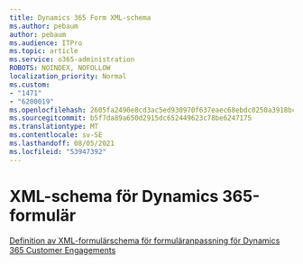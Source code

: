 ```yaml
---
title: Dynamics 365 Form XML-schema
ms.author: pebaum
author: pebaum
ms.audience: ITPro
ms.topic: article
ms.service: o365-administration
ROBOTS: NOINDEX, NOFOLLOW
localization_priority: Normal
ms.custom:
- "1471"
- "6200019"
ms.openlocfilehash: 2605fa2490e8cd3ac5ed930970f637eaec68ebdc0250a3918bc40a1a2d467b7a
ms.sourcegitcommit: b5f7da89a650d2915dc652449623c78be6247175
ms.translationtype: MT
ms.contentlocale: sv-SE
ms.lasthandoff: 08/05/2021
ms.locfileid: "53947392"
---
```

# <a name="dynamics-365-form-xml-schema"></a>XML-schema för Dynamics 365-formulär

[Definition av XML-formulärschema för formuläranpassning för Dynamics 365 Customer Engagements](https://docs.microsoft.com/dynamics365/customer-engagement/developer/customize-dev/form-xml-schema)